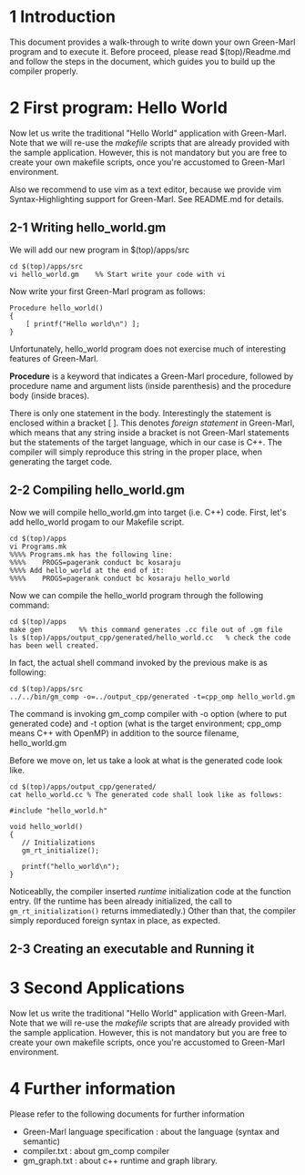 1 Introduction
======================================

This document provides a walk-through to write down your own Green-Marl
program and to execute it.  Before proceed, please read $(top)/Readme.md and
follow the steps in the document, which guides you to build up the
compiler properly.


2 First program: Hello World
======================================

Now let us write the traditional "Hello World" application with Green-Marl.
Note that we will re-use the _makefile_ scripts that are already provided with the sample
application. However, this is not mandatory but you are free to create your own
makefile scripts, once you're accustomed to Green-Marl environment.

Also we recommend to use vim as a text editor, because we provide vim
Syntax-Highlighting support for Green-Marl. See README.md for details.


2-1 Writing hello_world.gm
--------------------------------------

We will add our new program in $(top)/apps/src
    
    cd $(top)/apps/src
    vi hello_world.gm    %% Start write your code with vi

Now write your first Green-Marl program as follows:

    Procedure hello_world() 
    {
        [ printf("Hello world\n") ];
    }
    
Unfortunately, hello_world program does not exercise much of interesting features of Green-Marl.

**Procedure** is a keyword that indicates a Green-Marl procedure, followed by procedure name and
argument lists (inside parenthesis) and the procedure body (inside braces).

There is only one statement in the body. Interestingly the statement is enclosed within a bracket \[ \]. 
This denotes _foreign statement_ in Green-Marl, which means that any string inside a bracket
is not Green-Marl statements but the statements of the target language, which in our case is C++. The compiler
will simply reproduce this string in the proper place, when generating the target code.


2-2 Compiling hello_world.gm
--------------------------------------

Now we will compile hello_world.gm into target (i.e. C++) code. 
First, let's add hello_world progam to our Makefile script.

    cd $(top)/apps
    vi Programs.mk
    %%%% Programs.mk has the following line:
    %%%%    PROGS=pagerank conduct bc kosaraju 
    %%%% Add hello_world at the end of it:
    %%%%    PROGS=pagerank conduct bc kosaraju hello_world
    
Now we can compile the hello_world program through the following command:

    cd $(top)/apps
    make gen         %% this command generates .cc file out of .gm file
    ls $(top)/apps/output_cpp/generated/hello_world.cc   % check the code has been well created.
 
In fact, the actual shell command invoked by the previous make is as following:

    cd $(top)/apps/src
    ../../bin/gm_comp -o=../output_cpp/generated -t=cpp_omp hello_world.gm
    
The command is invoking gm_comp compiler with 
  -o option (where to put generated code) and
  -t option (what is the target environment; cpp_omp means C++ with OpenMP)
in addition to the source filename, hello_world.gm

Before we move on, let us take a look at what is the generated code look like.

    cd $(top)/apps/output_cpp/generated/
    cat hello_world.cc % The generated code shall look like as follows: 
    
    #include "hello_world.h"
    
    void hello_world()
    {
       // Initializations
       gm_rt_initialize();
       
       printf("hello_world\n");
    }
    
Noticeablly, the compiler inserted _runtime_ initialization code at the function entry. 
(If the runtime has been already initialized, the call to `gm_rt_initialization()` returns
immediatedly.) Other than that, the compiler simply reporduced foreign syntax in place, as expected.


2-3 Creating an executable and Running it
--------------------------------------





3 Second Applications
======================================

Now let us write the traditional "Hello World" application with Green-Marl.
Note that we will re-use the _makefile_ scripts that are already provided with the sample
application. However, this is not mandatory but you are free to create your own
makefile scripts, once you're accustomed to Green-Marl environment.


4 Further information
======================================

Please refer to the following documents for further information

* Green-Marl language specification : about the language (syntax and semantic)
* compiler.txt : about gm_comp compiler
* gm_graph.txt : about c++ runtime and graph library.

